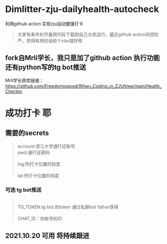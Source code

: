 # Dimlitter-zju-dailyhealth-autocheck
利用github action 实现zju自动健康打卡
> 大家有条件的尽量把代码下载到自己仓库运行，最近github action风控较严，觉得有用的话给个star就好啦
## fork自Mrli学长，我只是加了github action 执行功能 还有python写的tg bot推送
Mrli学长原库链接：https://github.com/Freedomisgood/When_Coding_in_ZJU/tree/main/Health_Checkin
 # 成功打卡 耶
 ## 需要的secrets
 > account:浙江大学通行证账号
 > <br>pwd:通行证密码</br>
 > <br>lng:所打卡位置的经度</br>
 > <br>lat:所打卡位置的纬度</br>
 ### 可选 tg bot推送
 ><br>TG_TOKEN:tg bot 的token 通过私聊bot father获得</br>
 ><br>CHAT_ID：你账号的ID</br>

## 2021.10.20 可用 将持续跟进
